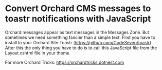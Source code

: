 # Convert Orchard CMS messages to toastr notifications with JavaScript

Orchard messages appear as text messages in the Messages Zone. But sometimes we need something fancier than a simple text.
First you have to install to your Orchard Site Toastr (https://github.com/CodeSeven/toastr). After this the only thing you have to do is to call this JavaScript file from the Layout.cshtml file in your theme.

For more Orchard Tricks: https://orchardtricks.dotnest.com
